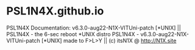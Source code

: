 # PSL1N4X.github.io
PSL1N4X Documentation: v6.3.0-aug22-N1X-VITUni-patch [*UNIX]  ||  PSL1N4X - the 6-sec reboot *UNIX distro  PSL1N4X - v6.3.0-aug22-N1X-VITUni-patch [*UNIX] made to F>L>Y || (c) itsN1X @ http://N1X.site
